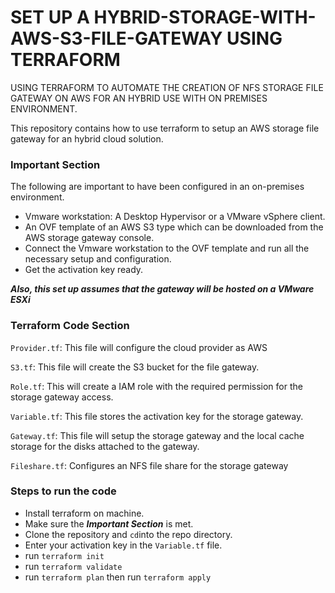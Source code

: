 # SET UP A HYBRID-STORAGE-WITH-AWS-S3-FILE-GATEWAY USING TERRAFORM

USING TERRAFORM TO AUTOMATE THE CREATION OF NFS STORAGE FILE GATEWAY ON AWS FOR AN HYBRID USE WITH ON PREMISES ENVIRONMENT.

This repository contains how to use terraform to setup an AWS storage file gateway for an hybrid cloud solution.

### Important Section

The following are important to have been configured in an on-premises environment.

- Vmware workstation: A Desktop Hypervisor or a VMware vSphere client.
- An OVF template of an AWS S3 type which can be downloaded from the AWS storage gateway console.
- Connect the Vmware workstation to the OVF template and run all the necessary setup and configuration.
- Get the activation key ready.

_**Also, this set up assumes that the gateway will be hosted on a VMware ESXi**_

### Terraform Code Section

`Provider.tf`: This file will configure the cloud provider as AWS

`S3.tf`: This file will create the S3 bucket for the file gateway.

`Role.tf`: This will create a IAM role with the required permission for the storage gateway access.

`Variable.tf`: This file stores the activation key for the storage gateway.

`Gateway.tf`: This file will setup the storage gateway and the local cache storage for the disks attached to the gateway.

`Fileshare.tf`: Configures an NFS file share for the storage gateway

### Steps to run the code

- Install terraform on machine.
- Make sure the _**Important Section**_ is met.
- Clone the repository and `cd`into the repo directory.
- Enter your activation key in the `Variable.tf` file.
- run `terraform init`
- run `terraform validate`
- run `terraform plan` then run `terraform apply`
